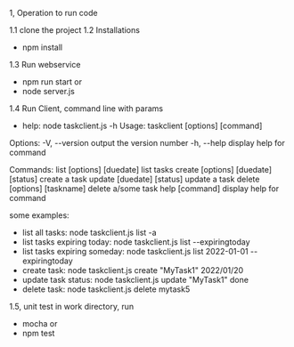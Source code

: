 1, Operation to run code

1.1 clone the project
1.2  Installations
* npm install

1.3  Run webservice
* npm run start
or 
* node server.js

1.4 Run Client, command line with params
* help: node taskclient.js -h
Usage: taskclient [options] [command]

Options:
  -V, --version                                   output the version number
  -h, --help                                      display help for command

Commands:
  list [options] [duedate]                        list tasks
  create [options] <taskname> [duedate] [status]  create a task
  update <taskname> [duedate] [status]            update a task
  delete [options] [taskname]                     delete a/some task
  help [command]                                  display help for command

  some examples:
* list all tasks: node taskclient.js list  -a
* list tasks expiring today: node taskclient.js list  --expiringtoday
* list tasks expiring someday: node taskclient.js list 2022-01-01 --expiringtoday
* create task: node taskclient.js create "MyTask1" 2022/01/20
* update task status: node taskclient.js update "MyTask1" done
* delete task: node taskclient.js delete mytask5

1.5, unit test
in work directory, run 
* mocha 
or
* npm test